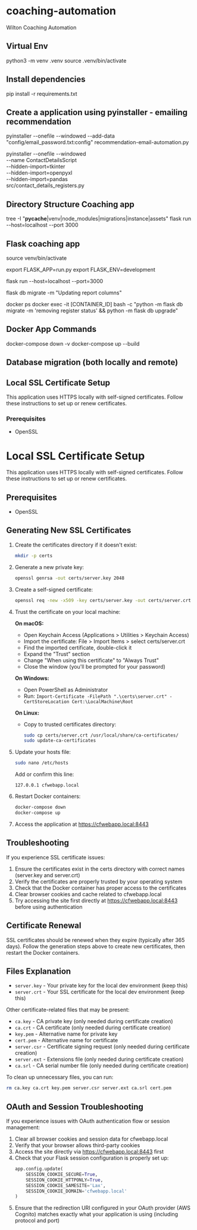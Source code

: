 # coaching-automation
Wilton Coaching Automation

## Virtual Env
python3 -m venv .venv
source .venv/bin/activate

## Install dependencies
pip install -r requirements.txt

## Create a application using pyinstaller - emailing recommendation
pyinstaller --onefile --windowed --add-data "config/email_password.txt:config" recommendation-email-automation.py

pyinstaller --onefile --windowed \
    --name ContactDetailsScript \
    --hidden-import=tkinter \
    --hidden-import=openpyxl \
    --hidden-import=pandas \
    src/contact_details_registers.py

## Directory Structure Coaching app
tree -I "__pycache__|venv|node_modules|migrations|instance|assets"
flask run --host=localhost --port 3000

## Flask coaching app
source venv/bin/activate

export FLASK_APP=run.py
export FLASK_ENV=development

flask run --host=localhost --port=3000

flask db migrate -m "Updating report columns"

docker ps
docker exec -it [CONTAINER_ID] bash -c "python -m flask db migrate -m 'removing register status' && python -m flask db upgrade"


## Docker App Commands
docker-compose down -v 
docker-compose up --build

## Database migration (both locally and remote)


## Local SSL Certificate Setup

This application uses HTTPS locally with self-signed certificates. Follow these instructions to set up or renew certificates.

### Prerequisites
- OpenSSL

# Local SSL Certificate Setup

This application uses HTTPS locally with self-signed certificates. Follow these instructions to set up or renew certificates.

## Prerequisites
- OpenSSL

## Generating New SSL Certificates

1. Create the certificates directory if it doesn't exist:
   ```bash
   mkdir -p certs
   ```

2. Generate a new private key:
   ```bash
   openssl genrsa -out certs/server.key 2048
   ```

3. Create a self-signed certificate:
   ```bash
   openssl req -new -x509 -key certs/server.key -out certs/server.crt -days 365 -subj "/CN=cfwebapp.local" -addext "subjectAltName = DNS:cfwebapp.local"
   ```

4. Trust the certificate on your local machine:
   
   **On macOS:**
   - Open Keychain Access (Applications > Utilities > Keychain Access)
   - Import the certificate: File > Import Items > select certs/server.crt
   - Find the imported certificate, double-click it
   - Expand the "Trust" section
   - Change "When using this certificate" to "Always Trust"
   - Close the window (you'll be prompted for your password)
   
   **On Windows:**
   - Open PowerShell as Administrator
   - Run: `Import-Certificate -FilePath ".\certs\server.crt" -CertStoreLocation Cert:\LocalMachine\Root`
   
   **On Linux:**
   - Copy to trusted certificates directory:
     ```bash
     sudo cp certs/server.crt /usr/local/share/ca-certificates/
     sudo update-ca-certificates
     ```

5. Update your hosts file:
   ```bash
   sudo nano /etc/hosts
   ```
   
   Add or confirm this line:
   ```
   127.0.0.1 cfwebapp.local
   ```

6. Restart Docker containers:
   ```bash
   docker-compose down
   docker-compose up
   ```

7. Access the application at https://cfwebapp.local:8443

## Troubleshooting

If you experience SSL certificate issues:

1. Ensure the certificates exist in the certs directory with correct names (server.key and server.crt)
2. Verify the certificates are properly trusted by your operating system
3. Check that the Docker container has proper access to the certificates
4. Clear browser cookies and cache related to cfwebapp.local
5. Try accessing the site first directly at https://cfwebapp.local:8443 before using authentication

## Certificate Renewal

SSL certificates should be renewed when they expire (typically after 365 days). Follow the generation steps above to create new certificates, then restart the Docker containers.

## Files Explanation

- `server.key` - Your private key for the local dev environment (keep this)
- `server.crt` - Your SSL certificate for the local dev environment (keep this)

Other certificate-related files that may be present:
- `ca.key` - CA private key (only needed during certificate creation)
- `ca.crt` - CA certificate (only needed during certificate creation)
- `key.pem` - Alternative name for private key
- `cert.pem` - Alternative name for certificate
- `server.csr` - Certificate signing request (only needed during certificate creation)
- `server.ext` - Extensions file (only needed during certificate creation)
- `ca.srl` - CA serial number file (only needed during certificate creation)

To clean up unnecessary files, you can run:
```bash
rm ca.key ca.crt key.pem server.csr server.ext ca.srl cert.pem
```

## OAuth and Session Troubleshooting

If you experience issues with OAuth authentication flow or session management:

1. Clear all browser cookies and session data for cfwebapp.local
2. Verify that your browser allows third-party cookies
3. Access the site directly via https://cfwebapp.local:8443 first
4. Check that your Flask session configuration is properly set up:
   ```python
   app.config.update(
       SESSION_COOKIE_SECURE=True,
       SESSION_COOKIE_HTTPONLY=True,
       SESSION_COOKIE_SAMESITE='Lax',
       SESSION_COOKIE_DOMAIN='cfwebapp.local'
   )
   ```
5. Ensure that the redirection URI configured in your OAuth provider (AWS Cognito) 
   matches exactly what your application is using (including protocol and port)